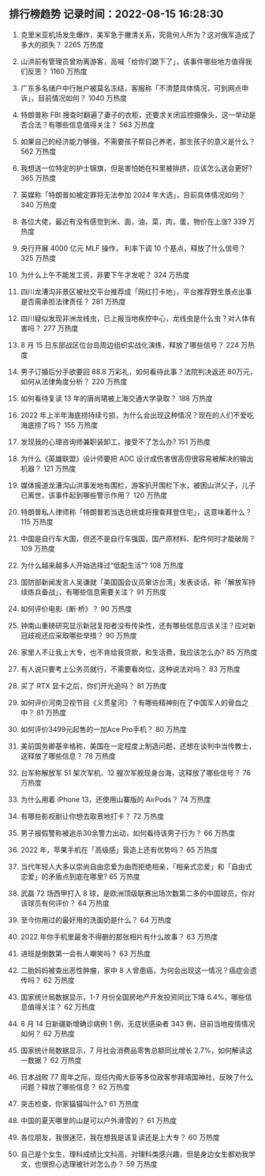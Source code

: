 
## 排行榜趋势 记录时间：2022-08-15 16:28:30
  
  1. 克里米亚机场发生爆炸，美军急于撇清关系，究竟何人所为？这对俄军造成了多大的损失？ 2265 万热度
    
  2. 山洪前有管理员曾劝离游客，高喊「给你们跪下了」，该事件哪些地方值得我们反思？ 1160 万热度
    
  3. 广东多名储户中行账户被莫名冻结，客服称「不清楚具体情况，可到网点申诉」，目前情况如何？ 1040 万热度
    
  4. 特朗普称 FBI 搜查时翻遍了妻子的衣柜，还要求关闭监控摄像头，这一举动是否合法？有哪些信息值得关注？ 563 万热度
    
  5. 如果自己的经济能力够强，不需要孩子帮自己养老，那生孩子的意义是什么？ 562 万热度
    
  6. 我想送一位特定的护士锦旗，但是害怕她在科里被排挤，应该怎么送会更好? 365 万热度
    
  7. 英媒称「特朗普如被定罪将无法参加 2024 年大选」，目前具体情况如何？ 340 万热度
    
  8. 各位大佬，最近有没有感觉到米、面，油，菜，肉，蛋，物价在上涨? 339 万热度
    
  9. 央行开展 4000 亿元 MLF 操作， 利率下调 10 个基点，释放了什么信号？ 325 万热度
    
  10. 为什么上午不能发工资，非要下午才发呢？ 324 万热度
    
  11. 四川龙漕沟非景区被社交平台推荐成「网红打卡地」，平台推荐野生景点出事是否需承担法律责任？ 281 万热度
    
  12. 四川疑似发现非洲龙线虫，已上报当地疾控中心，龙线虫是什么虫？对人体有害吗？ 277 万热度
    
  13. 8 月 15 日东部战区位台岛周边组织实战化演练，释放了哪些信号？ 224 万热度
    
  14. 男子订婚后分手欲要回 88.8 万彩礼，如何看待此事？法院判决返还 80万元，如何从法律角度分析？ 220 万热度
    
  15. 如何看待复读 13 年的唐尚珺被上海交通大学录取？ 188 万热度
    
  16. 2022 年上半年海底捞持续亏损，为什么会出现这种情况？现在的人们不爱吃海底捞了吗？ 155 万热度
    
  17. 发现我的心理咨询师兼职装卸工，接受不了怎么办? 151 万热度
    
  18. 为什么《英雄联盟》设计师要把 ADC 设计成伤害很高但很容易被解决的输出机器？ 121 万热度
    
  19. 媒体报道龙漕沟山洪事发地有围栏，游客扒开围栏下水，被困山洪父子，儿子已离世，该事件起到哪些警示作用？ 120 万热度
    
  20. 特朗普私人律师称「特朗普若当选总统或将搜查拜登住宅」，这意味着什么？ 115 万热度
    
  21. 中国是自行车大国，但还不是自行车强国，国产原材料、配件何时才能破局？ 109 万热度
    
  22. 为什么越来越多人开始选择过“低配生活”? 108 万热度
    
  23. 国防部新闻发言人吴谦就「美国国会议员窜访台湾」发表谈话，称「解放军持续练兵备战」，有哪些信息需要关注？ 91 万热度
    
  24. 如何评价电影《断·桥》？ 90 万热度
    
  25. 钟南山重磅研究显示新冠复阳者没有传染性，还有哪些信息应该关注？应对新冠歧视还应采取哪些举措？ 90 万热度
    
  26. 家里人不让我上大专，也不肯给我贷款，和生活费，我应该怎么办? 85 万热度
    
  27. 有人说只要考上公务员就行，﻿不需要看岗位，﻿这种说法对吗？ 83 万热度
    
  28. 买了 RTX 显卡之后，你们开光追吗？ 81 万热度
    
  29. 如何评价河南卫视节目《义贯星河》？有哪些精神刻在了中国军人的骨血之中？ 81 万热度
    
  30. 如何评价3499元起售的一加Ace Pro手机？ 80 万热度
    
  31. 美前国务卿基辛格称，美国在一定程度上制造问题，还想在谈判中当传教士，这释放了哪些信息？ 78 万热度
    
  32. 台军称解放军 51 架次军机、12 艘次军舰现身台海，这释放了哪些信号？ 76 万热度
    
  33. 为什么用着 iPhone 13，还使用山寨版的  AirPods？ 74 万热度
    
  34. 有哪些影视剧让你想去取景地打卡？ 72 万热度
    
  35. 男子报假警称被追杀30余警力出动，如何看待该男子行为？ 66 万热度
    
  36. 2022 年，苹果手机在「高级感」营造上还有优势吗？ 65 万热度
    
  37. 当代年轻人大多以崇尚自由恋爱为由而拒绝相亲，「相亲式恋爱」和「自由式恋爱」的矛盾点到底在哪里? 65 万热度
    
  38. 武磊 72 场西甲打入 8 球，是欧洲顶级联赛出场次数第二多的中国球员，你对该球员有何评价？ 64 万热度
    
  39. 至今你用过的最好用的洗面奶是什么？ 64 万热度
    
  40. 2022 年你手机里最舍不得删的那张相片有什么故事？ 63 万热度
    
  41. 进班是倒数第一会有人嘲笑吗？ 63 万热度
    
  42. 二胎妈妈被查出恶性肿瘤，家中 8 人曾患癌，为何会出现这一情况？癌症会遗传吗？ 62 万热度
    
  43. 国家统计局数据显示，1-7 月份全国房地产开发投资同比下降 6.4%，哪些信息值得关注？ 62 万热度
    
  44. 8 月 14 日新疆新增确诊病例 1 例，无症状感染者 343 例，目前当地疫情情况如何？ 62 万热度
    
  45. 国家统计局数据显示，7 月社会消费品零售总额同比增长 2.7%，如何解读这一数据？ 62 万热度
    
  46. 日本战败 77 周年之际，现任内阁大臣等多位政客参拜靖国神社，反映了什么问题？释放了哪些信息？ 62 万热度
    
  47. 突击检查，你家猫猫叫什么? 61 万热度
    
  48. 中国的夏天哪里的山是可以户外滑雪的？ 61 万热度
    
  49. 各位朋友，我很迷茫，我在想我是该复读还是上大专？ 60 万热度
    
  50. 自己是个女生，理科成绩比文科高，对理科类感兴趣，但是身边女生都劝我学文，也很担心选理被针对怎么办？ 59 万热度
    